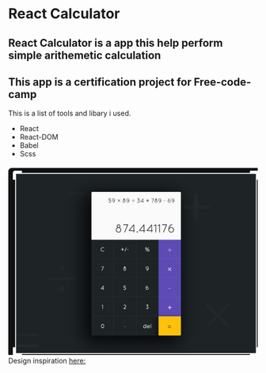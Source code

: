 # React Calculator
## React Calculator is a app this help perform simple arithemetic calculation
## This app is a certification project for Free-code-camp


This is a list of tools and libary i used.
- React
- React-DOM
- Babel
- Scss

![React Calculator](./calculator.png)
Design inspiration [here:](https://dribbble.com/shots/3157278-Calculator-App-Design) 